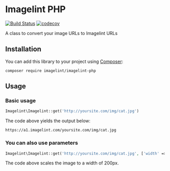 # Imagelint PHP

[![Build Status](https://travis-ci.org/imagelint/imagelint-php.svg?branch=master)](https://travis-ci.org/imagelint/imagelint-php)
[![codecov](https://codecov.io/gh/imagelint/imagelint-php/branch/master/graph/badge.svg)](https://codecov.io/gh/imagelint/imagelint-php)

A class to convert your image URLs to Imagelint URLs

## Installation

You can add this library to your project using [Composer](https://getcomposer.org/):

    composer require imagelint/imagelint-php

## Usage

### Basic usage

```php
Imagelint\Imagelint::get('http://yoursite.com/img/cat.jpg')
```

The code above yields the output below:

    https://a1.imagelint.com/yoursite.com/img/cat.jpg

### You can also use parameters

```php
Imagelint\Imagelint::get('http://yoursite.com/img/cat.jpg', ['width' => 200])
```

The code above scales the image to a width of 200px.
